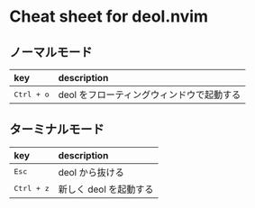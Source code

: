 # Cheat sheet for deol.nvim

## ノーマルモード

| key                   | description                               |
|:----------------------|:------------------------------------------|
| <kbd> Ctrl + o </kbd> | deol をフローティングウィンドウで起動する |

## ターミナルモード

| key                   | description            |
|:----------------------|:-----------------------|
| <kbd> Esc </kbd>      | deol から抜ける        |
| <kbd> Ctrl + z </kbd> | 新しく deol を起動する |
